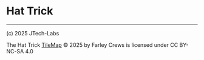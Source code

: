 # Hat Trick


---
(c) 2025 JTech-Labs

The Hat Trick [TileMap](https://github.com/JTech-Labs/HatTrick/tree/main/project/assets/TileMap.png) © 2025 by Farley Crews is licensed under CC BY-NC-SA 4.0 
